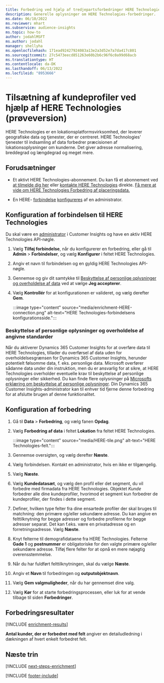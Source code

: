 ```yaml
---
title: Forbedring ved hjælp af tredjepartsforbedringer HERE Technologies
description: Generelle oplysninger om HERE Technologies-forbedringer.
ms.date: 06/10/2022
ms.reviewer: mhart
ms.subservice: audience-insights
ms.topic: how-to
author: jodahlMSFT
ms.author: jodahl
manager: shellyha
ms.openlocfilehash: 171ead92427924083a13e2a3d52e7a7da417c801
ms.sourcegitcommit: 27c5473eecd851263e60b2b6c96f6c0a99d68acb
ms.translationtype: HT
ms.contentlocale: da-DK
ms.lasthandoff: 06/13/2022
ms.locfileid: "8953666"
---
```

# <a name="enrichment-of-customer-profiles-with-here-technologies-preview"></a>Tilsætning af kundeprofiler ved hjælp af HERE Technologies (prøveversion)

HERE Technologies er en lokationsplatformsvirksomhed, der leverer geografiske data og tjenester, der er centreret. HERE Technologies' tjenester til indsamling af data forbedrer præcisionen af lokationsoplysninger om kunderne. Det giver adresse normalisering, breddegrad og længdegrad og meget mere.

## <a name="prerequisites"></a>Forudsætninger

- Et aktivt HERE Technologies-abonnement. Du kan få et abonnement ved [at tilmelde dig her](https://developer.here.com/sign-up?utm_medium=referral&utm_source=Microsoft-Dynamics-CI&create=Freemium-Basic) eller [kontakte HERE Technologies](https://developer.here.com/help?utm_medium=referral&utm_source=Microsoft-Dynamics-CI#how-can-we-help-you) direkte. [Få mere at vide om HERE Technologies Forbedring af placeringsdata.](https://developer.here.com/location-enrichment?cid=Dev-MicrosoftDynamics-DB-0-Dev-&utm_source=MicrosoftDynamics&utm_medium=referral&utm_campaign=Online_Dev_ReferralMicrosoft)

- En HERE- [forbindelse](connections.md) [konfigureres](#configure-the-connection-for-here-technologies) af en administrator.

## <a name="configure-the-connection-for-here-technologies"></a>Konfiguration af forbindelsen til HERE Technologies

Du skal være en [administrator](permissions.md#admin) i Customer Insights og have en aktiv HERE Technologies API-nøgle.

1. Vælg **Tilføj forbindelse**, når du konfigurerer en forbedring, eller gå til **Admin** > **Forbindelser**, og vælg **Konfigurer** i feltet HERE Technologies.

1. Angiv et navn til forbindelsen og en gyldig HERE Technologies API-nøgle.

1. Gennemse og giv dit samtykke til [Beskyttelse af personlige oplysninger og overholdelse af data](#data-privacy-and-compliance) ved at vælge **Jeg accepterer**.

1. Vælg **Kontrollér** for at konfigurationen er valideret, og vælg derefter **Gem**.

   :::image type="content" source="media/enrichment-HERE-connection.png" alt-text="HERE Technologies-forbindelsens konfigurationsside.":::

### <a name="data-privacy-and-compliance"></a>Beskyttelse af personlige oplysninger og overholdelse af angivne standarder

Når du aktiverer Dynamics 365 Customer Insights for at overføre data til HERE Technologies, tillader du overførsel af data uden for overholdelsesgrænsen for Dynamics 365 Customer Insights, herunder potentielt følsomme data, f. eks. personlige data. Microsoft overfører sådanne data under din instruktion, men du er ansvarlig for at sikre, at HERE Technologies overholder eventuelle krav til beskyttelse af personlige oplysninger eller sikkerhed. Du kan finde flere oplysninger på [Microsofts erklæring om beskyttelse af personlige oplysninger](https://go.microsoft.com/fwlink/?linkid=396732).
Din Dynamics 365 Customer Insights-administrator kan til enhver tid fjerne denne forbedring for at afslutte brugen af denne funktionalitet.

## <a name="configure-the-enrichment"></a>Konfiguration af forbedring

1. Gå til **Data** > **Forbedring**, og vælg fanen **Opdag**.

1. Vælg **Forbedring af data** i feltet **Lokation** fra feltet HERE Technologies.

   :::image type="content" source="media/HERE-tile.png" alt-text="HERE Technologies-felt.":::

1. Gennemse oversigten, og vælg derefter **Næste**.

1. Vælg forbindelsen. Kontakt en administrator, hvis en ikke er tilgængelig.

1. Vælg **Næste**.

1. Vælg **Kundedatasæt**, og vælg den profil eller det segment, du vil forbedre med firmadata fra HERE Technologies. Objektet *Kunde* forbedrer alle dine kundeprofiler, hvorimod et segment kun forbedrer de kundeprofiler, der findes i dette segment.

1. Definer, hvilken type felter fra dine ensartede profiler der skal bruges til matchning: den primære og/eller sekundære adresse. Du kan angive en felttilknytning for begge adresser og forbedre profilerne for begge adresser separat. Det kan f.eks. være en privatadresse og en forretningsadresse. Vælg **Næste**.

1. Knyt felterne til demografidataene fra HERE Technologies. Felterne **Gade 1** og **postnummer** er obligatoriske for den valgte primære og/eller sekundære adresse. Tilføj flere felter for at opnå en mere nøjagtig overensstemmelse.

1. Når du har fuldført felttilknytningen, skal du vælge **Næste**.

1. Angiv et **Navn** til forbedringen og **outputobjektnavn**.

1. Vælg **Gem valgmuligheder**, når du har gennemset dine valg.

1. Vælg **Kør** for at starte forbedringsprocessen, eller luk for at vende tilbage til siden **Forbedringer**.

## <a name="enrichment-results"></a>Forbedringsresultater

[!INCLUDE [enrichment-results](includes/enrichment-results.md)]

**Antal kunder, der er forbedret med felt** angiver en detailudledning i dækningen af hvert enkelt forbedret felt.

## <a name="next-steps"></a>Næste trin

[!INCLUDE [next-steps-enrichment](includes/next-steps-enrichment.md)]

[!INCLUDE [footer-include](includes/footer-banner.md)]
